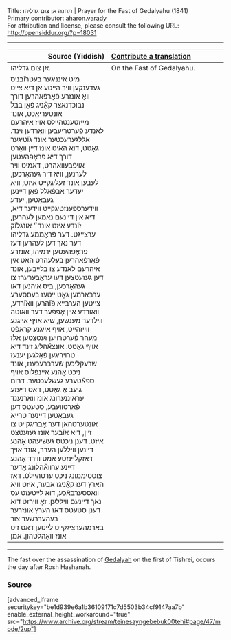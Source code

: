 <html>
<head></head>
<body>
Title: תחנה אן צום גדליהו | Prayer for the Fast of Gedalyahu (1841)<br />
Primary contributor: aharon.varady<br />
For attribution and license, please consult the following URL: <a href="http://opensiddur.org/?p=18031">http://opensiddur.org/?p=18031</a>
<p />
<hr />

<table style="margin-left: auto;margin-right: auto;" class="draggable">
<thead><tr><th id="x" style="text-align: right;">Source (Yiddish)</th><th style="text-align: left;"><a href="/contributing/upload/">Contribute a translation</a></th></tr></thead>
<tbody>
<tr>
<td style="vertical-align:top;" width="46%">
<div class="yiddish" lang="yi">
אן צום גדליהו.
</span></div>
</td>
 
<td style="vertical-align:top;" width="53%">
<div class="english" lang="en">
On the Fast of Gedalyahu.
</div></td>
</tr>


<tr>
<td style="vertical-align:top;" width="46%">
<div class="yiddish" lang="yi">
מיט אינניגער בעטרו֞בניס געדענקען װיר הײטע אן דיא צײט װאָ אונזרע פֿאָרפֿאהרען דורך נבוכדנאצר קאָ֞ניג פֿאָן בבל אונטעריאָכט, אונד מײזטענטהײלס אױז איהרעם לאנדע פֿערטריעבען װאָרדען זינד. אללגערעכטער אונד גו֞טיגער גאָטט, דוא האיט אונז דײן װאָרט דורך דיא פראָפהעטען אױפֿבעװאהרט, דאמיט װיר לערנען, װיא דיר געהאָרכען, לעבען אונד זעליגקײט איזט; װיא יעדער אבפֿאלל פֿאָן דײנען געבאָטען, יעדע װידערספענזטיגקײט װידער דיא, דיא אין דײנעם נאמען לעהרען, זו֞נדע איזט אונד״ אונגלו֞ק ערצײגט. דער פֿראָממע גדליהו דער נאך דען לעהרען דעז פראָפהעטען ירמיהו, אונזרע פֿאָרפֿאהרען בעלעהרט האט אין איהרעם לאנדע צו בלײבען, אונד דען געזעטצען דעו עראָבערערז צו געהאָרכען, ביס איהנען דאו ערבארמען גאָט׃ ײטעז בעססערע צײטען הערבײא פֿו֞הרען װאו֞רדע, װאורדע אײן אָפפֿער דער װאוטה װילדער מענשען, שיא אויף אײגנע װײזהײט, אויף אײגנע קראפֿט מעהר פֿערטרויען זעטצטען אלז אויף גאָטט. אונצא֞הליג זינד דיא טרויריגען פֿאָלגען יענעז שרעקליכען שֿערברעכענז, אונד ניכט אָהנע אײנפֿלוס אויף ספא֞טערע געשלעכטער. דרום גיעב אָ גאָטט, דאס דיעזע עראיננערונג אונז װארנענד פֿאָרטװעבע, סטעטס דען געבאָטען דײנער טרײא אונטערטהאן דער אָבריגקײט צו זײן, דיא או֞בער אונז געזעטצט איזט. דענן ניכטס געשיעהט אָהנע דײנען װיללען הערר, אונד אױך דאזקלײנזטע אמט װירד אָהנע דײנע ערװא֞הלונג אָדער צוסטיממונג ניכט ערטהײלטֿ. דאז הארץ דעז קאָ֞ניגז אבער, איזט װיא װאססערבא֞כע, דוא לײטעזט עס נאך דײנעם װיללען. זאָ װירזט דוא דענן סטעטס דאז הערץ אונזרער בעהעררשער צור בארמהערציגקײט לײטען דאס זיט אונז װאָהלטהון. אמן
</span></div>
</td>
 
<td style="vertical-align:top;" width="53%">
<div class="english" lang="en">

</div></td>
</tr>
</tbody></table>

<hr />

The fast over the assassination of <a href="https://en.wikipedia.org/wiki/Gedaliah">Gedalyah</a> on the first of Tishrei, occurs the day after Rosh Hashanah.

<h3>Source</h3>

[advanced_iframe securitykey="be1d939e6a1b36109171c7d5503b34cf9147aa7b" enable_external_height_workaround="true" src="https://www.archive.org/stream/teinesayngebebuk00tehi#page/47/mode/2up"]

&nbsp;
</body>
</html>